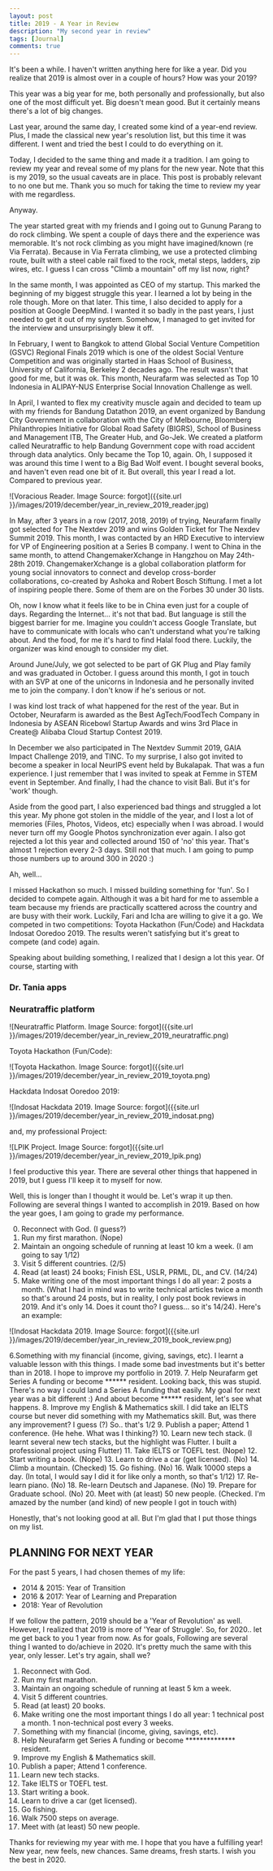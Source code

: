 ```yaml
---
layout: post
title: 2019 - A Year in Review
description: "My second year in review"
tags: [Journal]
comments: true
---
```


It's been a while. I haven't written anything here for like a year.
Did you realize that 2019 is almost over in a couple of hours? How was your 2019?

This year was a big year for me, both personally and professionally, but also one of the most difficult yet. Big doesn't mean good. But it certainly means there's a lot of big changes.

Last year, around the same day, I created some kind of a year-end review. Plus, I made the classical new year's resolution list, but this time it was different. I went and tried the best I could to do everything on it. 

Today, I decided to the same thing and made it a tradition. I am going to review my year and reveal some of my plans for the new year. Note that this is my 2019, so the usual caveats are in place. This post is probably relevant to no one but me. Thank you so much for taking the time to review my year with me regardless.

Anyway.

The year started great with my friends and I going out to Gunung Parang to do rock climbing. We spent a couple of days there and the experience was memorable. It's not rock climbing as you might have imagined/known (re Via Ferrata). Because in Via Ferrata climbing, we use a protected climbing route, built with a steel cable rail fixed to the rock, metal steps, ladders, zip wires, etc. I guess I can cross "Climb a mountain" off my list now, right?

In the same month, I was appointed as CEO of my startup. This marked the beginning of my biggest struggle this year. I learned a lot by being in the role though. More on that later. This time, I also decided to apply for a position at Google DeepMind. I wanted it so badly in the past years, I just needed to get it out of my system. Somehow, I managed to get invited for the interview and unsurprisingly blew it off.

In February, I went to Bangkok to attend Global Social Venture Competition (GSVC) Regional Finals 2019 which is one of the oldest Social Venture Competition and was originally started in Haas School of Business, University of California, Berkeley 2 decades ago. The result wasn't that good for me, but it was ok. This month, Neurafarm was selected as Top 10 Indonesia in ALIPAY-NUS Enterprise Social Innovation Challenge as well.

In April, I wanted to flex my creativity muscle again and decided to team up with my friends for Bandung Datathon 2019, an event organized by Bandung City Government in collaboration with the City of Melbourne, Bloomberg Philanthropies Initiative for Global Road Safety (BIGRS), School of Business and Management ITB, The Greater Hub, and Go-Jek. We created a platform called Neuratraffic to help Bandung Government cope with road accident through data analytics. Only became the Top 10, again. Oh, I supposed it was around this time I went to a Big Bad Wolf event. I bought several books, and haven't even read one bit of it. But overall, this year I read a lot. Compared to previous year.

![Voracious Reader. Image Source: forgot]({{site.url }}/images/2019/december/year_in_review_2019_reader.jpg)

In May, after 3 years in a row (2017, 2018, 2019) of trying, Neurafarm finally got selected for The Nextdev 2019 and wins Golden Ticket for The Nexdev Summit 2019. This month, I was contacted by an HRD Executive to interview for VP of Engineering position at a Series B company. I went to China in the same month, to attend ChangemakerXchange in Hangzhou on May 24th-28th 2019. ChangemakerXchange is a global collaboration platform for young social innovators to connect and develop cross-border collaborations, co-created by Ashoka and Robert Bosch Stiftung. I met a lot of inspiring people there. Some of them are on the Forbes 30 under 30 lists. 

Oh, now I know what it feels like to be in China even just for a couple of days. Regarding the Internet... it's not that bad. But language is still the biggest barrier for me. Imagine you couldn't access Google Translate, but have to communicate with locals who can't understand what you're talking about. And the food, for me it's hard to find Halal food there. Luckily, the organizer was kind enough to consider my diet.

Around June/July, we got selected to be part of GK Plug and Play family and was graduated in October. I guess around this month, I got in touch with an SVP at one of the unicorns in Indonesia and he personally invited me to join the company. I don't know if he's serious or not.

 I was kind lost track of what happened for the rest of the year. But in October, Neurafarm is awarded as the Best AgTech/FoodTech Company in Indonesia by ASEAN Ricebowl Startup Awards and wins 3rd Place in Create@ Alibaba Cloud Startup Contest 2019. 

In December we also participated in The Nextdev Summit 2019, GAIA Impact Challenge 2019, and TINC. To my surprise, I also got invited to become a speaker in local NeurIPS event held by Bukalapak. That was a fun experience. I just remember that I was invited to speak at Femme in STEM event in September. And finally, I had the chance to visit Bali. But it's for 'work' though. 

Aside from the good part, I also experienced bad things and struggled a lot this year. My phone got stolen in the middle of the year, and I lost a lot of memories (Files, Photos, Videos, etc) especially when I was abroad. I would never turn off my Google Photos synchronization ever again. I also got rejected a lot this year and collected around 150 of 'no' this year. That's almost 1 rejection every 2-3 days. Still not that much. I am going to pump those numbers up to around 300 in 2020 :)

Ah, well...

I missed Hackathon so much. I missed building something for 'fun'. So I decided to compete again. Although it was a bit hard for me to assemble a team because my friends are practically scattered across the country and are busy with their work. Luckily, Fari and Icha are willing to give it a go. We competed in two competitions: Toyota Hackathon (Fun/Code) and Hackdata Indosat Ooredoo 2019. The results weren't satisfying but it's great to compete (and code) again. 

Speaking about building something, I realized that I design a lot this year. Of course, starting with 
### Dr. Tania apps

### Neuratraffic platform

![Neuratraffic Platform. Image Source: forgot]({{site.url }}/images/2019/december/year_in_review_2019_neuratraffic.png)

Toyota Hackathon (Fun/Code):

![Toyota Hackathon. Image Source: forgot]({{site.url }}/images/2019/december/year_in_review_2019_toyota.png)

Hackdata Indosat Ooredoo 2019:

![Indosat Hackdata 2019. Image Source: forgot]({{site.url }}/images/2019/december/year_in_review_2019_indosat.png)

and, my professional Project:

![LPIK Project. Image Source: forgot]({{site.url }}/images/2019/december/year_in_review_2019_lpik.png)

I feel productive this year. There are several other things that happened in 2019, but I guess I'll keep it to myself for now.

Well, this is longer than I thought it would be. Let's wrap it up then. Following are several things I wanted to accomplish in 2019. Based on how the year goes, I am going to grade my performance.

0. Reconnect with God. (I guess?)
1. Run my first marathon. (Nope)
2. Maintain an ongoing schedule of running at least 10 km a week. (I am going to say 1/12)
3. Visit 5 different countries. (2/5)
4. Read (at least) 24 books; Finish ESL, USLR, PRML, DL, and CV. (14/24)
5. Make writing one of the most important things I do all year: 2 posts a month. (What I had in mind was to write technical articles twice a month so that's around 24 posts, but in reality, I only post book reviews in 2019. And it's only 14. Does it count tho? I guess... so it's 14/24). Here's an example:

![Indosat Hackdata 2019. Image Source: forgot]({{site.url }}/images/2019/december/year_in_review_2019_book_review.png)


6.Something with my financial (income, giving, savings, etc). I learnt a valuable lesson with this things. I made some bad investments but it's better than in 2018. I hope to improve my portfolio in 2019.
7. Help Neurafarm get Series A funding or become ****** resident. Looking back, this was stupid. There's no way I could land a Series A funding that easily. My goal for next year was a bit different :) And about become ****** resident, let's see what happens.
8. Improve my English & Mathematics skill. I did take an IELTS course but never did something with my Mathematics skill. But, was there any improvement? I guess (?) So.. that's 1/2
9. Publish a paper; Attend 1 conference. (He hehe. What was I thinking?)
10. Learn new tech stack. (I learnt several new tech stacks, but the highlight was Flutter. I built a professional project using Flutter) 
11. Take IELTS or TOEFL test. (Nope)
12. Start writing a book. (Nope)
13. Learn to drive a car (get licensed). (No)
14. Climb a mountain. (Checked)
15. Go fishing. (No)
16. Walk 10000 steps a day. (In total, I would say I did it for like only a month, so that's 1/12)
17. Re-learn piano. (No)
18. Re-learn Deutsch and Japanese. (No)
19. Prepare for Graduate school. (No)
20. Meet with (at least) 50 new people. (Checked. I'm amazed by the number (and kind) of new people I got in touch with)

Honestly, that's not looking good at all. But I'm glad that I put those things on my list.

## PLANNING FOR NEXT YEAR

For the past 5 years, I had chosen themes of my life:

- 2014 & 2015: Year of Transition
- 2016 & 2017: Year of Learning and Preparation
- 2018: Year of Revolution

If we follow the pattern, 2019 should be a 'Year of Revolution' as well. However, I realized that 2019 is more of 'Year of Struggle'. So, for 2020.. let me get back to you 1 year from now. As for goals, Following are several thing I wanted to do/achieve in 2020. It's pretty much the same with this year, only lesser. Let's try again, shall we?

1. Reconnect with God.
2. Run my first marathon.
3. Maintain an ongoing schedule of running at least 5 km a week.
3. Visit 5 different countries.
4. Read (at least) 20 books.
5. Make writing one the most important things I do all year: 1 technical post a month. 1 non-technical post every 3 weeks.
6. Something with my financial (income, giving, savings, etc).
7. Help Neurafarm get Series A funding or become ************** resident.
8. Improve my English & Mathematics skill.
9. Publish a paper; Attend 1 conference.
10. Learn new tech stacks.
11. Take IELTS or TOEFL test.
12. Start writing a book.
13. Learn to drive a car (get licensed).
14. Go fishing.
15. Walk 7500 steps on average.
16. Meet with (at least) 50 new people.

Thanks for reviewing my year with me. I hope that you have a fulfilling year! New year, new feels, new chances. Same dreams, fresh starts. I wish you the best in 2020.

